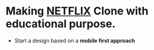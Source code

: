 # Making [NETFLIX](https://www.netflix.com/bg/) Clone with educational purpose.

-   Start a design based on a **mobile first approach**
